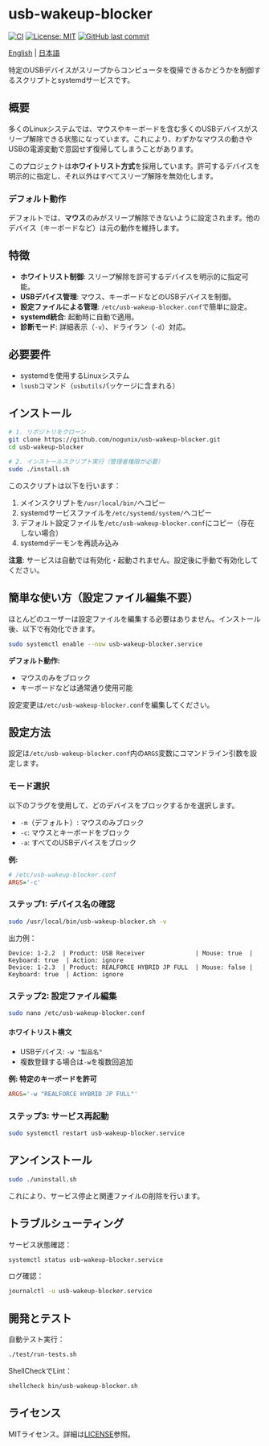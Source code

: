 # usb-wakeup-blocker

[![CI](https://github.com/nogunix/usb-wakeup-blocker/actions/workflows/test.yml/badge.svg)](https://github.com/nogunix/usb-wakeup-blocker/actions/workflows/test.yml)
[![License: MIT](https://img.shields.io/badge/License-MIT-yellow.svg)](https://github.com/nogunix/usb-wakeup-blocker/blob/main/LICENSE)
[![GitHub last commit](https://img.shields.io/github/last-commit/nogunix/usb-wakeup-blocker)](https://github.com/nogunix/usb-wakeup-blocker/commits/main)

[English](./README.md) | [日本語](./README.ja.md)

特定のUSBデバイスがスリープからコンピュータを復帰できるかどうかを制御するスクリプトとsystemdサービスです。

## 概要

多くのLinuxシステムでは、マウスやキーボードを含む多くのUSBデバイスがスリープ解除できる状態になっています。これにより、わずかなマウスの動きやUSBの電源変動で意図せず復帰してしまうことがあります。

このプロジェクトは**ホワイトリスト方式**を採用しています。許可するデバイスを明示的に指定し、それ以外はすべてスリープ解除を無効化します。

### デフォルト動作

デフォルトでは、**マウス**のみがスリープ解除できないように設定されます。他のデバイス（キーボードなど）は元の動作を維持します。

## 特徴

- **ホワイトリスト制御**: スリープ解除を許可するデバイスを明示的に指定可能。
- **USBデバイス管理**: マウス、キーボードなどのUSBデバイスを制御。
- **設定ファイルによる管理**: `/etc/usb-wakeup-blocker.conf`で簡単に設定。
- **systemd統合**: 起動時に自動で適用。
- **診断モード**: 詳細表示（`-v`）、ドライラン（`-d`）対応。

## 必要要件

- systemdを使用するLinuxシステム
- `lsusb`コマンド（`usbutils`パッケージに含まれる）

## インストール

```bash
# 1. リポジトリをクローン
git clone https://github.com/nogunix/usb-wakeup-blocker.git
cd usb-wakeup-blocker

# 2. インストールスクリプト実行（管理者権限が必要）
sudo ./install.sh
```

このスクリプトは以下を行います：

1. メインスクリプトを`/usr/local/bin/`へコピー
2. systemdサービスファイルを`/etc/systemd/system/`へコピー
3. デフォルト設定ファイルを`/etc/usb-wakeup-blocker.conf`にコピー（存在しない場合）
4. systemdデーモンを再読み込み

**注意**: サービスは自動では有効化・起動されません。設定後に手動で有効化してください。

## 簡単な使い方（設定ファイル編集不要）

ほとんどのユーザーは設定ファイルを編集する必要はありません。インストール後、以下で有効化できます。

```bash
sudo systemctl enable --now usb-wakeup-blocker.service
```

**デフォルト動作:**
- マウスのみをブロック
- キーボードなどは通常通り使用可能

設定変更は`/etc/usb-wakeup-blocker.conf`を編集してください。

## 設定方法

設定は`/etc/usb-wakeup-blocker.conf`内の`ARGS`変数にコマンドライン引数を設定します。

### モード選択

以下のフラグを使用して、どのデバイスをブロックするかを選択します。

* `-m`（デフォルト）: マウスのみブロック
* `-c`: マウスとキーボードをブロック
* `-a`: すべてのUSBデバイスをブロック

**例:**
```ini
# /etc/usb-wakeup-blocker.conf
ARGS='-c'
```

### ステップ1: デバイス名の確認

```bash
sudo /usr/local/bin/usb-wakeup-blocker.sh -v
```

出力例：
```
Device: 1-2.2  | Product: USB Receiver              | Mouse: true  | Keyboard: true  | Action: ignore
Device: 1-2.3  | Product: REALFORCE HYBRID JP FULL  | Mouse: false | Keyboard: true  | Action: ignore
```

### ステップ2: 設定ファイル編集

```bash
sudo nano /etc/usb-wakeup-blocker.conf
```

#### ホワイトリスト構文

* USBデバイス: `-w "製品名"`
* 複数登録する場合は`-w`を複数回追加

**例: 特定のキーボードを許可**
```ini
ARGS='-w "REALFORCE HYBRID JP FULL"'
```

### ステップ3: サービス再起動

```bash
sudo systemctl restart usb-wakeup-blocker.service
```

## アンインストール

```bash
sudo ./uninstall.sh
```

これにより、サービス停止と関連ファイルの削除を行います。

## トラブルシューティング

サービス状態確認：
```bash
systemctl status usb-wakeup-blocker.service
```
ログ確認：
```bash
journalctl -u usb-wakeup-blocker.service
```

## 開発とテスト

自動テスト実行：
```bash
./test/run-tests.sh
```

ShellCheckでLint：
```bash
shellcheck bin/usb-wakeup-blocker.sh
```

## ライセンス

MITライセンス。詳細は[LICENSE](LICENSE)参照。
